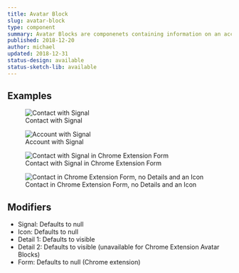 ```yaml
---
title: Avatar Block
slug: avatar-block
type: component
summary: Avatar Blocks are componenets containing information on an account or a contact. The Avatar Block Title displays the Account or Contact Name. Detail 1 displays the Account Name of a Contact or the domain of an Account. Detail 2 displays the Job title of a Contact. Detail 1 & Detail 2 are hypen-delineated. Optionally, you can add a Signal or an Icon to the right side of the Avatar Block. If 1 or zero details are visible, hide the hyphen. Chrome Extension Avatar Blocks can only have 1 detail.
published: 2018-12-20
author: michael
updated: 2018-12-31
status-design: available
status-sketch-lib: available
---
```


##  Examples

<figure>
    <img src="/static/images/avatar-block-signal.png" alt="Contact with Signal">
    <figcaption>Contact with Signal</figcaption>
</figure>

<figure>
    <img src="/static/images/avatar-block-account-signal.png" alt="Account with Signal">
    <figcaption>Account with Signal</figcaption>
</figure>

<figure>
    <img src="/static/images/avatar-block-ce-signal.png" alt="Contact with Signal in Chrome Extension Form">
    <figcaption>Contact with Signal in Chrome Extension Form</figcaption>
</figure>

<figure>
    <img src="/static/images/avatar-block-ce-nodetail-icon.png" alt="Contact in Chrome Extension Form, no Details and an Icon">
    <figcaption>Contact in Chrome Extension Form, no Details and an Icon</figcaption>
</figure>

## Modifiers
* Signal: Defaults to null
* Icon: Defaults to null
* Detail 1: Defaults to visible
* Detail 2: Defaults to visible (unavailable for Chrome Extension Avatar Blocks)
* Form: Defaults to null (Chrome extension)